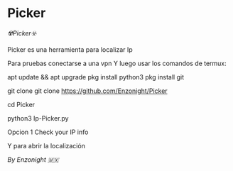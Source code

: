 # Picker

*☢️Picker☣️*


Picker es una herramienta para localizar Ip


Para pruebas conectarse a una vpn
Y luego usar los comandos de termux:

apt update && apt upgrade
pkg install python3
pkg install git

git clone git clone https://github.com/Enzonight/Picker
 
cd Picker

python3 Ip-Picker.py

Opcion 1 Check your IP info

Y para abrir la localización


*By Enzonight 🇲🇽*
